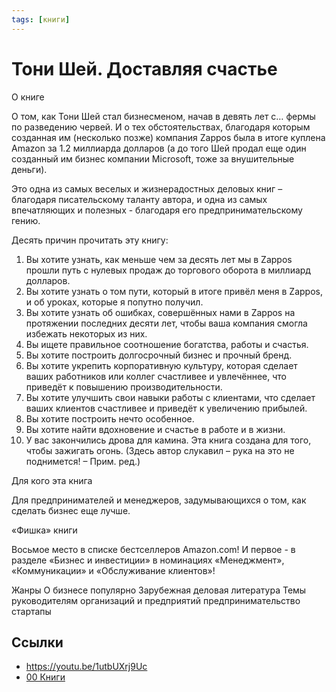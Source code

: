 ```yaml
---
tags: [книги]
---
```

# Тони Шей. Доставляя счастье

О книге

О том, как Тони Шей стал бизнесменом, начав в девять лет с… фермы по разведению червей. И о тех обстоятельствах, благодаря которым созданная им (несколько позже) компания Zappos была в итоге куплена Amazon за 1.2 миллиарда долларов (а до того Шей продал еще один созданный им бизнес компании Microsoft, тоже за внушительные деньги).

Это одна из самых веселых и жизнерадостных деловых книг – благодаря писательскому таланту автора, и одна из самых впечатляющих и полезных - благодаря его предпринимательскому гению.

Десять причин прочитать эту книгу:

1. Вы хотите узнать, как меньше чем за десять лет мы в Zappos прошли путь с нулевых продаж до торгового оборота в миллиард долларов.
2. Вы хотите узнать о том пути, который в итоге привёл меня в Zappos, и об уроках, которые я попутно получил. 
3. Вы хотите узнать об ошибках, совершённых нами в Zappos на протяжении последних десяти лет, чтобы ваша компания смогла избежать некоторых из них.
4. Вы ищете правильное соотношение богатства, работы и счастья.
5. Вы хотите построить долгосрочный бизнес и прочный бренд.
6. Вы хотите укрепить корпоративную культуру, которая сделает ваших работников или коллег счастливее и увлечённее, что приведёт к повышению производительности.
7. Вы хотите улучшить свои навыки работы с клиентами, что сделает ваших клиентов счастливее и приведёт к увеличению прибылей.
8. Вы хотите построить нечто особенное.
9. Вы хотите найти вдохновение и счастье в работе и в жизни.
10. У вас закончились дрова для камина. Эта книга создана для того, чтобы зажигать огонь. (Здесь автор слукавил – рука на это не поднимется! – Прим. ред.)

Для кого эта книга

Для предпринимателей и менеджеров, задумывающихся о том, как сделать бизнес еще лучше.

«Фишка» книги

Восьмое место в списке бестселлеров Amazon.com! И первое - в разделе «Бизнес и инвестиции» в номинациях «Менеджмент», «Коммуникации» и «Обслуживание клиентов»!

Жанры О бизнесе популярно Зарубежная деловая литература 
Темы руководителям организаций и предприятий предпринимательство стартапы

## Ссылки

* https://youtu.be/1utbUXrj9Uc
* [00 Книги](00%20%D0%9A%D0%BD%D0%B8%D0%B3%D0%B8.md)